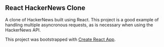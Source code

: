 ## React HackerNews Clone

A clone of HackerNews built using React. This project is a good example of handling multiple asyncronous requests, as is necessary when using the HackerNews API.


This project was bootstrapped with [Create React App](https://github.com/facebook/create-react-app).
